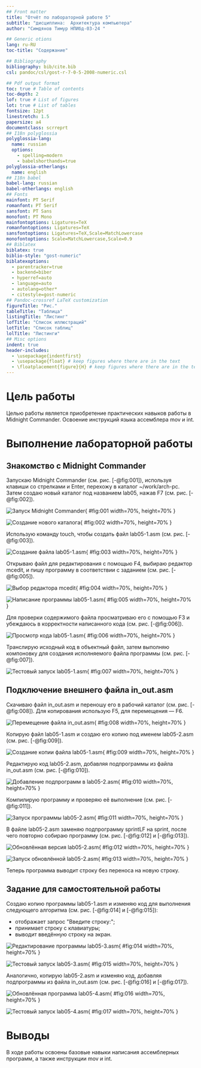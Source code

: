 ```yaml
---
## Front matter
title: "Отчёт по лабораторной работе 5"
subtitle: "дисциплина:	Архитектура компьютера"
author: "Симдянов Тимур НПИбд-03-24 "

## Generic otions
lang: ru-RU
toc-title: "Содержание"

## Bibliography
bibliography: bib/cite.bib
csl: pandoc/csl/gost-r-7-0-5-2008-numeric.csl

## Pdf output format
toc: true # Table of contents
toc-depth: 2
lof: true # List of figures
lot: true # List of tables
fontsize: 12pt
linestretch: 1.5
papersize: a4
documentclass: scrreprt
## I18n polyglossia
polyglossia-lang:
  name: russian
  options:
	- spelling=modern
	- babelshorthands=true
polyglossia-otherlangs:
  name: english
## I18n babel
babel-lang: russian
babel-otherlangs: english
## Fonts
mainfont: PT Serif
romanfont: PT Serif
sansfont: PT Sans
monofont: PT Mono
mainfontoptions: Ligatures=TeX
romanfontoptions: Ligatures=TeX
sansfontoptions: Ligatures=TeX,Scale=MatchLowercase
monofontoptions: Scale=MatchLowercase,Scale=0.9
## Biblatex
biblatex: true
biblio-style: "gost-numeric"
biblatexoptions:
  - parentracker=true
  - backend=biber
  - hyperref=auto
  - language=auto
  - autolang=other*
  - citestyle=gost-numeric
## Pandoc-crossref LaTeX customization
figureTitle: "Рис."
tableTitle: "Таблица"
listingTitle: "Листинг"
lofTitle: "Список иллюстраций"
lotTitle: "Список таблиц"
lolTitle: "Листинги"
## Misc options
indent: true
header-includes:
  - \usepackage{indentfirst}
  - \usepackage{float} # keep figures where there are in the text
  - \floatplacement{figure}{H} # keep figures where there are in the text
---
```


# Цель работы

Целью работы является приобретение практических навыков работы в Midnight Commander. 
Освоение инструкций языка ассемблера mov и int.

# Выполнение лабораторной работы

## Знакомство с Midnight Commander

Запускаю Midnight Commander (см. рис. [-@fig:001]), используя клавиши со стрелками и Enter, перехожу в каталог ~/work/arch-pc. Затем создаю новый каталог под названием lab05, нажав F7 (см. рис. [-@fig:002]).

![Запуск Midnight Commander](image/01.png){ #fig:001 width=70%, height=70% }

![Создание нового каталога](image/02.png){ #fig:002 width=70%, height=70% }

Использую команду touch, чтобы создать файл lab05-1.asm (см. рис. [-@fig:003]).

![Создание файла lab05-1.asm](image/03.png){ #fig:003 width=70%, height=70% }

Открываю файл для редактирования с помощью F4, выбираю редактор mcedit, и пишу программу в соответствии с заданием (см. рис. [-@fig:005]).

![Выбор редактора mcedit](image/04.png){ #fig:004 width=70%, height=70% }

![Написание программы lab05-1.asm](image/05.png){ #fig:005 width=70%, height=70% }

Для проверки содержимого файла просматриваю его с помощью F3 и убеждаюсь в корректности написанного кода (см. рис. [-@fig:006]).

![Просмотр кода lab05-1.asm](image/06.png){ #fig:006 width=70%, height=70% }

Транслирую исходный код в объектный файл, затем выполняю компоновку для создания исполняемого файла программы (см. рис. [-@fig:007]).

![Тестовый запуск lab05-1.asm](image/07.png){ #fig:007 width=70%, height=70% }

## Подключение внешнего файла in_out.asm

Скачиваю файл in_out.asm и переношу его в рабочий каталог (см. рис. [-@fig:008]). Для копирования использую F5, для перемещения — F6.

![Перемещение файла in_out.asm](image/08.png){ #fig:008 width=70%, height=70% }

Копирую файл lab05-1.asm и создаю его копию под именем lab05-2.asm (см. рис. [-@fig:009]).

![Создание копии файла lab05-1.asm](image/09.png){ #fig:009 width=70%, height=70% }

Редактирую код lab05-2.asm, добавляя подпрограммы из файла in_out.asm (см. рис. [-@fig:010]).

![Добавление подпрограмм в lab05-2.asm](image/10.png){ #fig:010 width=70%, height=70% }

Компилирую программу и проверяю её выполнение (см. рис. [-@fig:011]).

![Запуск программы lab05-2.asm](image/11.png){ #fig:011 width=70%, height=70% }

В файле lab05-2.asm заменяю подпрограмму sprintLF на sprint, после чего повторно собираю программу (см. рис. [-@fig:012] и [-@fig:013]).

![Обновлённая версия lab05-2.asm](image/12.png){ #fig:012 width=70%, height=70% }

![Запуск обновлённой lab05-2.asm](image/13.png){ #fig:013 width=70%, height=70% }

Теперь программа выводит строку без переноса на новую строку.

## Задание для самостоятельной работы

Создаю копию программы lab05-1.asm и изменяю код для выполнения следующего алгоритма (см. рис. [-@fig:014] и [-@fig:015]):
- отображает запрос "Введите строку:";
- принимает строку с клавиатуры;
- выводит введённую строку на экран.

![Редактирование программы lab05-3.asm](image/14.png){ #fig:014 width=70%, height=70% }

![Тестовый запуск lab05-3.asm](image/15.png){ #fig:015 width=70%, height=70% }

Аналогично, копирую lab05-2.asm и изменяю код, добавляя подпрограммы из файла in_out.asm (см. рис. [-@fig:016] и [-@fig:017]).

![Обновлённая программа lab05-4.asm](image/16.png){ #fig:016 width=70%, height=70% }

![Тестовый запуск lab05-4.asm](image/17.png){ #fig:017 width=70%, height=70% }

# Выводы

В ходе работы освоены базовые навыки написания ассемблерных программ, а также инструкции mov и int.
